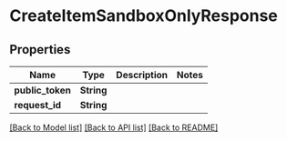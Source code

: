 # CreateItemSandboxOnlyResponse

## Properties

Name | Type | Description | Notes
------------ | ------------- | ------------- | -------------
**public_token** | **String** |  | 
**request_id** | **String** |  | 

[[Back to Model list]](../README.md#documentation-for-models) [[Back to API list]](../README.md#documentation-for-api-endpoints) [[Back to README]](../README.md)


